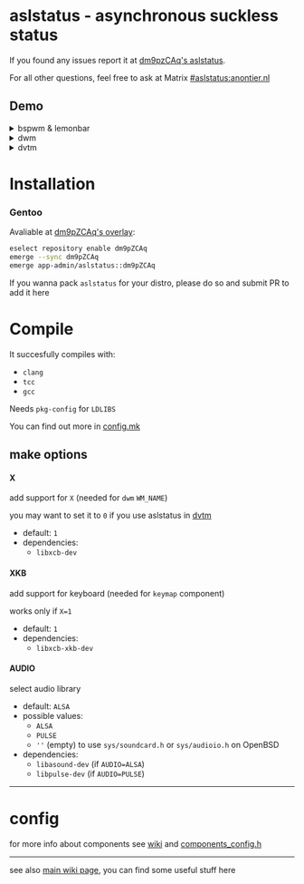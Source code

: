 # aslstatus - asynchronous suckless status
If you found any issues report it at
[dm9pzCAq's aslstatus](https://notabug.org/dm9pZCAq/aslstatus).

For all other questions, feel free to ask at Matrix
[#aslstatus:anontier.nl](https://matrix.to/#/#aslstatus:anontier.nl)

## Demo

<details><summary>bspwm & lemonbar</summary>
![bspwm demo](https://i.ibb.co/3SRSkTP/lemonbar-with-aslstatus.gif)
</details>

<details><summary>dwm</summary>
![dwm demo](https://i.ibb.co/r5PYRj8/Demo.gif)
</details>

<details><summary>dvtm</summary>
[![dvtm asciicast](https://asciinema.org/a/437217.svg)](https://asciinema.org/a/437217)
</details>

# Installation
### Gentoo
Avaliable at [dm9pZCAq's overlay](https://notabug.org/dm9pZCAq/dm9pZCAq-overlay):
```sh
eselect repository enable dm9pZCAq
emerge --sync dm9pZCAq
emerge app-admin/aslstatus::dm9pZCAq
```

If you wanna pack `aslstatus` for your distro, please do so and submit PR to
add it here

# Compile

It succesfully compiles with:
* `clang`
* `tcc`
* `gcc`

Needs `pkg-config` for `LDLIBS`

You can find out more in [config.mk](config.mk)

## make options
#### X
add support for `X` (needed for `dwm` `WM_NAME`)

you may want to set it to `0` if you use aslstatus in [dvtm](https://www.brain-dump.org/projects/dvtm/)

* default: `1`
* dependencies:
  + `libxcb-dev`

#### XKB
add support for keyboard (needed for `keymap` component)

works only if `X=1`

* default: `1`
* dependencies:
  + `libxcb-xkb-dev`

#### AUDIO
select audio library

* default: `ALSA`
* possible values:
  - `ALSA`
  - `PULSE`
  - `''` (empty) to use `sys/soundcard.h` or `sys/audioio.h` on OpenBSD
* dependencies:
  + `libasound-dev` (if `AUDIO=ALSA`)
  + `libpulse-dev` (if `AUDIO=PULSE`)


---
# config

for more info about components see [wiki](wiki/COMPONENTS.md) and [components_config.h](components_config.h)

---
see also [main wiki page](wiki/), you can find some useful stuff here
